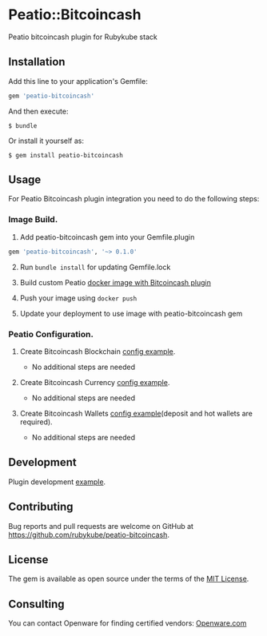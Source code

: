 # Peatio::Bitcoincash

Peatio bitcoincash plugin for Rubykube stack

## Installation

Add this line to your application's Gemfile:

```ruby
gem 'peatio-bitcoincash'
```

And then execute:

    $ bundle

Or install it yourself as:

    $ gem install peatio-bitcoincash

## Usage

For Peatio Bitcoincash plugin integration you need to do the following steps:

### Image Build.

1. Add peatio-bitcoincash gem into your Gemfile.plugin
```ruby
gem 'peatio-bitcoincash', '~> 0.1.0'
```

2. Run `bundle install` for updating Gemfile.lock

3. Build custom Peatio [docker image with Bitcoincash plugin](https://github.com/rubykube/peatio/blob/master/docs/plugins.md#build)

4. Push your image using `docker push`

5. Update your deployment to use image with peatio-bitcoincash gem

### Peatio Configuration.

1. Create Bitcoincash Blockchain [config example](config/blockchains.yml).
    * No additional steps are needed

2. Create Bitcoincash Currency [config example](config/currencies.yml).
    * No additional steps are needed

3. Create Bitcoincash Wallets [config example](config/wallets.yml)(deposit and hot wallets are required).
    * No additional steps are needed


## Development

Plugin development [example](https://github.com/rubykube/peatio/blob/master/docs/coins/development.md).

## Contributing

Bug reports and pull requests are welcome on GitHub at https://github.com/rubykube/peatio-bitcoincash.

## License

The gem is available as open source under the terms of the [MIT License](https://opensource.org/licenses/MIT).

## Consulting

You can contact Openware for finding certified vendors:
[Openware.com](https://www.openware.com)
